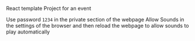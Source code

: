 React template Project for an event

Use password `1234` in the private section of the webpage
Allow Sounds in the settings of the browser and then reload the webpage to allow sounds to play automatically
